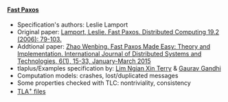 #### <a href="https://www.microsoft.com/en-us/research/publication/fast-paxos/">Fast Paxos</a>
- Specification's authors: Leslie Lamport
- Original paper: <a href="https://www.microsoft.com/en-us/research/publication/fast-paxos/">Lamport, Leslie. Fast Paxos. Distributed Computing 19.2 (2006): 79-103.</a>
- Addtional paper: <a href="https://www.researchgate.net/publication/271910927_Fast_Paxos_Made_Easy_Theory_and_Implementation">Zhao Wenbing. Fast Paxos Made Easy: Theory and Implementation. International Journal of Distributed Systems and Technologies, 6(1), 15-33, January-March 2015 </a>
- tlaplus/Examples specification by: <a href="https://github.com/TypeDefinition"> Lim Ngian Xin Terry</a> & <a href="https://github.com/sudogandhi">Gaurav Gandhi</a>
- Computation models: crashes, lost/duplicated messages
- Some properties checked with TLC: nontriviality, consistency
- <a href="https://www.microsoft.com/en-us/research/publication/fast-paxos/">TLA<sup>+</sup> files</a>